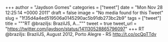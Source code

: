 
+++
author = "Jaydson Gomes"
categories = ["tweet"]
date = "Mon Nov 28 12:25:14 +0000 2011"
draft = false
image = "No media found for this Tweet"
slug = "1f35d4a4ed519506a0145290ac5b91db273bc2b9"
tags = ["tweet"]
title = """RT @braziljs: BrazilJS, A..."""
tweet = true
tweet_url = "https://twitter.com/jaydson/status/141130528865796097"
+++
RT @braziljs: BrazilJS, August 2012, Porto Alegre - RS http://t.co/ocQpTTdv
